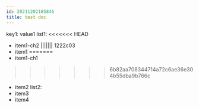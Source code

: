 ```yaml
---
id: 20211202185846
title: test doc
---
```

key1: value1
list1:
<<<<<<< HEAD
  - item1-ch2
||||||| 1222c03
  - item1
=======
  - item1-ch1
>>>>>>> 6b82aa708344714a72c6ae36e304b55dba9b766c
  - item2
list2:
  - item3
  - item4
